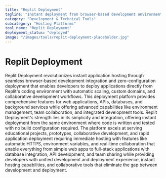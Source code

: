```yaml
---
title: "Replit Deployment"
tagline: "Instant deployment from browser-based development environment"
category: "Development & Technical Tools"
subcategory: "Hosting Platforms"
tool_name: "Replit Deployment"
deployment_status: "deployed"
image: "/images/tools/replit-deployment-placeholder.jpg"
---
```


# Replit Deployment

Replit Deployment revolutionizes instant application hosting through seamless browser-based development integration and zero-configuration deployment that enables developers to deploy applications directly from Replit's coding environment with automatic scaling, custom domains, and collaborative development workflows. This deployment platform provides comprehensive features for web applications, APIs, databases, and background services while offering advanced capabilities like environment management, team collaboration, and integrated development tools. Replit Deployment's strength lies in its simplicity and integration, offering instant deployment from the same environment where code is written and tested with no build configuration required. The platform excels at serving educational projects, prototypes, collaborative development, and rapid application deployment requiring immediate hosting with features like automatic HTTPS, environment variables, and real-time collaboration that enable everything from simple web apps to full-stack applications with database integration, API development, and team sharing while providing developers with unified development and deployment experience, instant hosting capabilities, and collaborative tools that eliminate the gap between development and deployment.